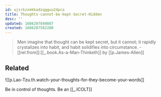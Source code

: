 ```yaml
---
id: ujsrkzxmkkadzqgguu24pca
title: Thoughts-cannot-be-kept-Secret-Hidden
desc: ''
updated: 1686207840807
created: 1686207582280
---
```


> Men imagine that thought can be kept secret, but it cannot; it rapidly crystalizes into habit, and habit solidifies into circumstance. - [[rel.from]]:[[_.book.As-a-Man-Thinketh]] by [[p.James-Allen]]


## Related
![[p.Lao-Tzu.th.watch-your-thoughts-for-they-become-your-words]]


Be in control of thoughts. Be an [[_.ICOLT]]